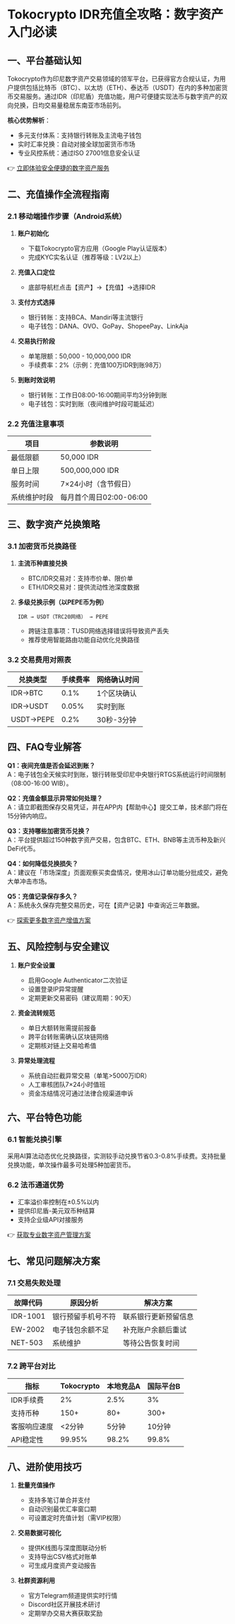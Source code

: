 # Tokocrypto IDR充值全攻略：数字资产入门必读

## 一、平台基础认知
Tokocrypto作为印尼数字资产交易领域的领军平台，已获得官方合规认证，为用户提供包括比特币（BTC）、以太坊（ETH）、泰达币（USDT）在内的多种加密货币交易服务。通过IDR（印尼盾）充值功能，用户可便捷实现法币与数字资产的双向兑换，日均交易量稳居东南亚市场前列。

**核心优势解析**：
- 多元支付体系：支持银行转账及主流电子钱包
- 实时汇率兑换：自动对接全球加密货币市场
- 专业风控系统：通过ISO 27001信息安全认证

👉 [立即体验安全便捷的数字资产服务](https://bit.ly/okx_welcome)

## 二、充值操作全流程指南
### 2.1 移动端操作步骤（Android系统）
1. **账户初始化**
   - 下载Tokocrypto官方应用（Google Play认证版本）
   - 完成KYC实名认证（推荐等级：LV2以上）

2. **充值入口定位**
   - 底部导航栏点击【资产】→【充值】→选择IDR

3. **支付方式选择**
   - 银行转账：支持BCA、Mandiri等主流银行
   - 电子钱包：DANA、OVO、GoPay、ShopeePay、LinkAja

4. **交易执行阶段**
   - 单笔限额：50,000 - 10,000,000 IDR
   - 手续费率：2%（示例：充值100万IDR到账98万）

5. **到账时效说明**
   - 银行转账：工作日08:00-16:00期间平均3分钟到账
   - 电子钱包：实时到账（夜间维护时段可能延迟）

### 2.2 充值注意事项
| 项目          | 参数说明                |
|---------------|-------------------------|
| 最低限额      | 50,000 IDR              |
| 单日上限      | 500,000,000 IDR         |
| 服务时间      | 7×24小时（含节假日）    |
| 系统维护时段  | 每月首个周日02:00-06:00 |

## 三、数字资产兑换策略
### 3.1 加密货币兑换路径
1. **主流币种直接兑换**
   - BTC/IDR交易对：支持市价单、限价单
   - ETH/IDR交易对：提供流动性池深度数据

2. **多级兑换示例（以PEPE币为例）**
   ```
   IDR → USDT（TRC20网络） → PEPE
   ```
   - 跨链注意事项：TUSD网络选择错误将导致资产丢失
   - 推荐使用智能路由功能自动优化兑换路径

### 3.2 交易费用对照表
| 兑换类型       | 手续费率 | 网络确认时间 |
|----------------|----------|--------------|
| IDR→BTC        | 0.1%     | 1个区块确认  |
| IDR→USDT       | 0.05%    | 实时到账     |
| USDT→PEPE      | 0.2%     | 30秒-3分钟   |

## 四、FAQ专业解答
**Q1：夜间充值是否会延迟到账？**  
A：电子钱包全天候实时到账，银行转账受印尼中央银行RTGS系统运行时间限制（08:00-16:00 WIB）。

**Q2：充值金额显示异常如何处理？**  
A：请立即截图保存交易凭证，并在APP内【帮助中心】提交工单，技术部门将在15分钟内响应。

**Q3：支持哪些加密货币兑换？**  
A：平台提供超过150种数字资产交易，包含BTC、ETH、BNB等主流币种及新兴DeFi代币。

**Q4：如何降低兑换损失？**  
A：建议在「市场深度」页面观察买卖盘情况，使用冰山订单功能分批成交，避免大单冲击市场。

**Q5：充值记录保存多久？**  
A：系统永久保存完整交易历史，可在【资产记录】中查询近三年数据。

👉 [探索更多数字资产增值方案](https://bit.ly/okx_welcome)

## 五、风险控制与安全建议
1. **账户安全设置**
   - 启用Google Authenticator二次验证
   - 设置登录IP异常提醒
   - 定期更新交易密码（建议周期：90天）

2. **资金流转规范**
   - 单日大额转账需提前报备
   - 跨平台转账需确认区块链网络
   - 定期核对链上交易哈希值

3. **异常处理流程**
   - 系统自动拦截异常交易（单笔>5000万IDR）
   - 人工审核团队7×24小时值班
   - 资金冻结情况可通过法律合规渠道申诉

## 六、平台特色功能
### 6.1 智能兑换引擎
采用AI算法动态优化兑换路径，实测较手动兑换节省0.3-0.8%手续费。支持批量兑换功能，单次操作最多可处理5种加密货币。

### 6.2 法币通道优势
- 汇率溢价率控制在±0.5%以内
- 提供印尼盾-美元双币种结算
- 支持企业级API对接服务

👉 [获取专业数字资产管理方案](https://bit.ly/okx_welcome)

## 七、常见问题解决方案
### 7.1 交易失败处理
| 故障代码 | 原因分析              | 解决方案                |
|----------|-----------------------|-------------------------|
| IDR-1001 | 银行预留手机号不符    | 联系银行更新预留信息    |
| EW-2002  | 电子钱包余额不足      | 补充账户余额后重试      |
| NET-503  | 系统维护              | 等待公告恢复时间        |

### 7.2 跨平台对比
| 指标          | Tokocrypto | 本地竞品A | 国际平台B |
|---------------|------------|-----------|-----------|
| IDR手续费     | 2%         | 2.5%      | 3%        |
| 支持币种      | 150+       | 80+       | 300+      |
| 客服响应速度  | <2分钟     | 5分钟     | 10分钟    |
| API稳定性     | 99.95%     | 98.2%     | 99.8%     |

## 八、进阶使用技巧
1. **批量充值操作**
   - 支持多笔订单合并支付
   - 自动识别最优汇率窗口期
   - 可设置定时充值计划（需VIP权限）

2. **交易数据可视化**
   - 提供K线图与深度图联动分析
   - 支持导出CSV格式对账单
   - 可生成月度资产变动报告

3. **社群资源利用**
   - 官方Telegram频道提供实时行情
   - Discord社区开展技术研讨
   - 定期举办交易大赛获取奖励
